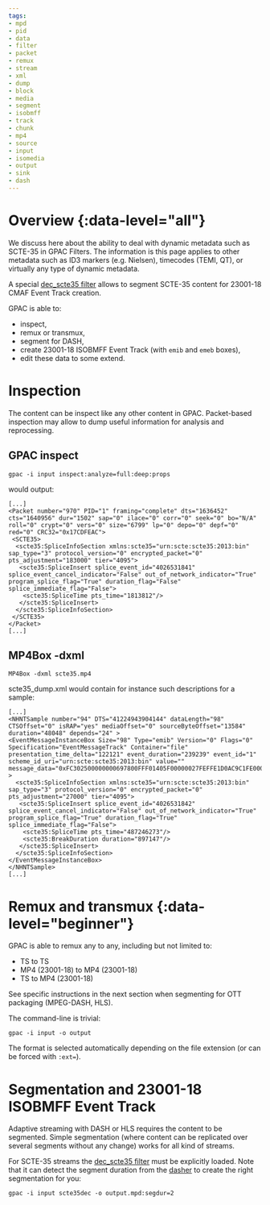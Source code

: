 ```yaml
---
tags:
- mpd
- pid
- data
- filter
- packet
- remux
- stream
- xml
- dump
- block
- media
- segment
- isobmff
- track
- chunk
- mp4
- source
- input
- isomedia
- output
- sink
- dash
---
```




# Overview {:data-level="all"}

We discuss here about the ability to deal with dynamic metadata such as SCTE-35 in GPAC Filters.
The information is this page applies to other metadata such as ID3 markers (e.g. Nielsen), timecodes (TEMI, QT), or virtually any type of dynamic metadata.

A special [dec_scte35 filter](dec_scte35) allows to segment SCTE-35 content for 23001-18 CMAF Event Track creation.

GPAC is able to:
- inspect,
- remux or transmux,
- segment for DASH,
- create 23001-18 ISOBMFF Event Track (with ```emib``` and ```emeb``` boxes),
- edit these data to some extend.

# Inspection

The content can be inspect like any other content in GPAC.
Packet-based inspection may allow to dump useful information for analysis and reprocessing.

## GPAC inspect

```
gpac -i input inspect:analyze=full:deep:props
```

would output:

```
[...]
<Packet number="970" PID="1" framing="complete" dts="1636452" cts="1640956" dur="1502" sap="0" ilace="0" corr="0" seek="0" bo="N/A" roll="0" crypt="0" vers="0" size="6799" lp="0" depo="0" depf="0" red="0" CRC32="0x17CDFEAC">
 <SCTE35>
  <scte35:SpliceInfoSection xmlns:scte35="urn:scte:scte35:2013:bin" sap_type="3" protocol_version="0" encrypted_packet="0" pts_adjustment="183000" tier="4095">
   <scte35:SpliceInsert splice_event_id="4026531841" splice_event_cancel_indicator="False" out_of_network_indicator="True" program_splice_flag="True" duration_flag="False" splice_immediate_flag="False">
    <scte35:SpliceTime pts_time="1813812"/>
   </scte35:SpliceInsert>
  </scte35:SpliceInfoSection>
 </SCTE35>
</Packet>
[...]
```

## MP4Box -dxml

```
MP4Box -dxml scte35.mp4
```

scte35_dump.xml would contain for instance such descriptions for a sample:

```
[...]
<NHNTSample number="94" DTS="41224943904144" dataLength="98" CTSOffset="0" isRAP="yes" mediaOffset="0" sourceByteOffset="13584" duration="48048" depends="24" >
<EventMessageInstanceBox Size="98" Type="emib" Version="0" Flags="0" Specification="EventMessageTrack" Container="file" presentation_time_delta="122121" event_duration="239239" event_id="1" scheme_id_uri="urn:scte:scte35:2013:bin" value="" message_data="0xFC302500000000697800FFF01405F00000027FEFFE1D0AC9C1FE000DB07B0001010100001231F90A" >
  <scte35:SpliceInfoSection xmlns:scte35="urn:scte:scte35:2013:bin" sap_type="3" protocol_version="0" encrypted_packet="0" pts_adjustment="27000" tier="4095">
   <scte35:SpliceInsert splice_event_id="4026531842" splice_event_cancel_indicator="False" out_of_network_indicator="True" program_splice_flag="True" duration_flag="True" splice_immediate_flag="False">
    <scte35:SpliceTime pts_time="487246273"/>
    <scte35:BreakDuration duration="897147"/>
   </scte35:SpliceInsert>
  </scte35:SpliceInfoSection>
</EventMessageInstanceBox>
</NHNTSample>
[...]
```


# Remux and transmux {:data-level="beginner"}

GPAC is able to remux any to any, including but not limited to:
- TS to TS
- MP4 (23001-18) to MP4 (23001-18)
- TS to MP4 (23001-18)

See specific instructions in the next section when segmenting for OTT packaging (MPEG-DASH, HLS).

The command-line is trivial:

```
gpac -i input -o output
```

The format is selected automatically depending on the file extension (or can be forced with ```:ext=```).

# Segmentation and 23001-18 ISOBMFF Event Track

Adaptive streaming with DASH or HLS requires the content to be segmented. Simple segmentation (where content can be replicated over several segments without any change) works for all kind of streams.

For SCTE-35 streams the [dec_scte35 filter](dec_scte35) must be explicitly loaded.
Note that it can detect the segment duration from the [dasher](dasher) to create the right segmentation for you:

```
gpac -i input scte35dec -o output.mpd:segdur=2
```
